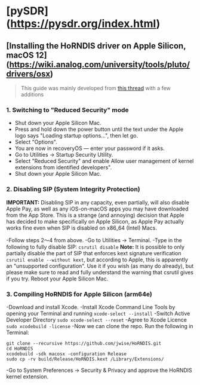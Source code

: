 # [pySDR] (https://pysdr.org/index.html)
## [Installing the HoRNDIS driver on Apple Silicon, macOS 12] (https://wiki.analog.com/university/tools/pluto/drivers/osx)
> This guide was mainly developed from [this thread](https://github.com/jwise/HoRNDIS/issues/146) with a few additions
### 1. Switching to "Reduced Security" mode
- Shut down your Apple Silicon Mac.
- Press and hold down the power button until the text under the Apple logo says "Loading startup options…", then let go.
- Select "Options".
- You are now in recoveryOS — enter your password if it asks.
- Go to Utilities → Startup Security Utility.
- Select "Reduced Security" and enable Allow user management of kernel extensions from identified developers".
- Shut down your Apple Silicon Mac.
### 2. Disabling SIP (System Integrity Protection)

**IMPORTANT:** Disabling SIP in any capacity, even partially, will also disable Apple Pay, as well as any iOS-on-macOS apps you may have downloaded from the App Store. This is a strange (and annoying) decision that Apple has decided to make specifically on Apple Silicon, as Apple Pay actually works fine even when SIP is disabled on x86_64 (Intel) Macs.

-Follow steps 2〜4 from above.
-Go to Utilities → Terminal.
-Type in the following to fully disable SIP: `csrutil disable`
**Note:** It is possible to only partially disable the part of SIP that enforces kext signature verification `csrutil enable --without kext`, but according to Apple, this is apparently an "unsupported configuration". Use it if you wish (as many do already), but please make sure to read and fully understand the warning that csrutil gives if you try.
Reboot your Apple Silicon Mac.
### 3. Compiling HoRNDIS for Apple Silicon (arm64e)

-Download and install Xcode.
-Install Xcode Command Line Tools by opening your Terminal and running `xcode-select --install`
-Switch Active Developer Directory `sudo xcode-select --reset`
-Agree to Xcode Licence `sudo xcodebuild -license`
-Now we can clone the repo. Run the following in Terminal:
```
git clone --recursive https://github.com/jwise/HoRNDIS.git
cd HoRNDIS
xcodebuild -sdk macosx -configuration Release
sudo cp -rv build/Release/HoRNDIS.kext /Library/Extensions/
```
-Go to System Preferences → Security & Privacy and approve the HoRNDIS kernel extension.

